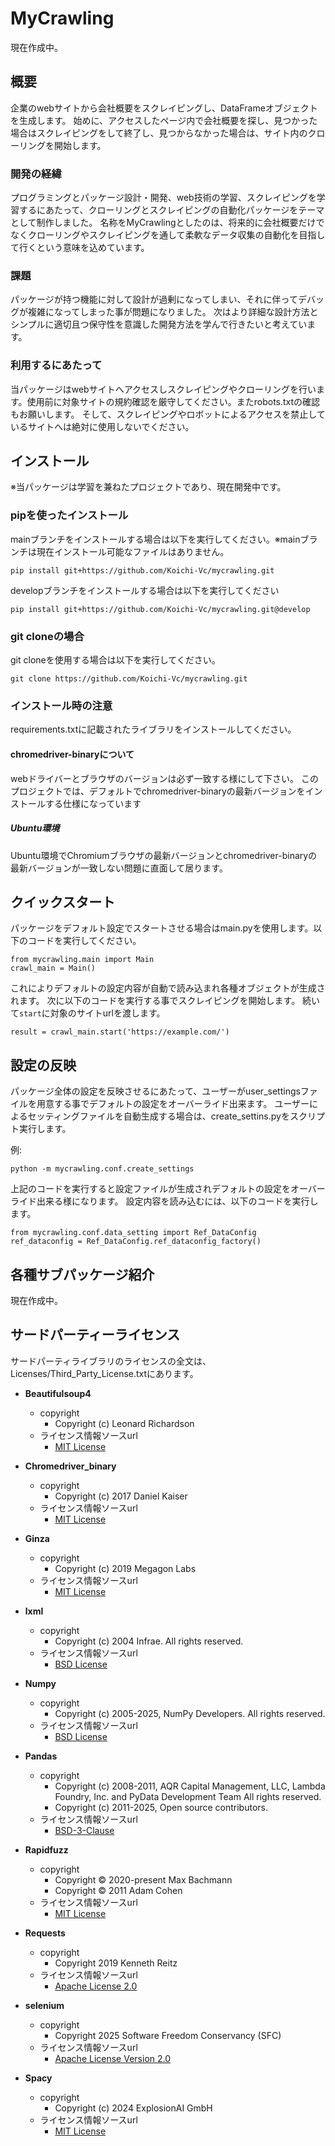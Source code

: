 # MyCrawling
現在作成中。


## 概要
企業のwebサイトから会社概要をスクレイピングし、DataFrameオブジェクトを生成します。
始めに、アクセスしたページ内で会社概要を探し、見つかった場合はスクレイピングをして終了し、見つからなかった場合は、サイト内のクローリングを開始します。


### 開発の経緯
プログラミングとパッケージ設計・開発、web技術の学習、スクレイピングを学習するにあたって、クローリングとスクレイピングの自動化パッケージをテーマとして制作しました。
名称をMyCrawlingとしたのは、将来的に会社概要だけでなくクローリングやスクレイピングを通して柔軟なデータ収集の自動化を目指して行くという意味を込めています。


### 課題
パッケージが持つ機能に対して設計が過剰になってしまい、それに伴ってデバッグが複雑になってしまった事が問題になりました。
次はより詳細な設計方法とシンプルに適切且つ保守性を意識した開発方法を学んで行きたいと考えています。

### 利用するにあたって
当パッケージはwebサイトへアクセスしスクレイピングやクローリングを行います。使用前に対象サイトの規約確認を厳守してください。またrobots.txtの確認もお願いします。
そして、スクレイピングやロボットによるアクセスを禁止しているサイトへは絶対に使用しないでください。


## インストール
※当パッケージは学習を兼ねたプロジェクトであり、現在開発中です。

### pipを使ったインストール
mainブランチをインストールする場合は以下を実行してください。※mainブランチは現在インストール可能なファイルはありません。

`pip install git+https://github.com/Koichi-Vc/mycrawling.git `

developブランチをインストールする場合は以下を実行してください

`pip install git+https://github.com/Koichi-Vc/mycrawling.git@develop`

### git cloneの場合

git cloneを使用する場合は以下を実行してください。

`git clone https://github.com/Koichi-Vc/mycrawling.git`

### インストール時の注意
requirements.txtに記載されたライブラリをインストールしてください。

#### chromedriver-binaryについて
webドライバーとブラウザのバージョンは必ず一致する様にして下さい。
このプロジェクトでは、デフォルトでchromedriver-binaryの最新バージョンをインストールする仕様になっています

##### Ubuntu環境
Ubuntu環境でChromiumブラウザの最新バージョンとchromedriver-binaryの最新バージョンが一致しない問題に直面して居ります。


## クイックスタート

パッケージをデフォルト設定でスタートさせる場合はmain.pyを使用します。以下のコードを実行してください。

```
from mycrawling.main import Main
crawl_main = Main()
```
これによりデフォルトの設定内容が自動で読み込まれ各種オブジェクトが生成されます。
次に以下のコードを実行する事でスクレイピングを開始します。
続いて`start`に対象のサイトurlを渡します。

`result = crawl_main.start('https://example.com/')`


## 設定の反映
パッケージ全体の設定を反映させるにあたって、ユーザーがuser_settingsファイルを用意する事でデフォルトの設定をオーバーライド出来ます。
ユーザーによるセッティングファイルを自動生成する場合は、create_settins.pyをスクリプト実行します。

例:
```
python -m mycrawling.conf.create_settings
```
上記のコードを実行すると設定ファイルが生成されデフォルトの設定をオーバーライド出来る様になります。
設定内容を読み込むには、以下のコードを実行します。

```
from mycrawling.conf.data_setting import Ref_DataConfig
ref_dataconfig = Ref_DataConfig.ref_dataconfig_factory()
```


## 各種サブパッケージ紹介
現在作成中。


## サードパーティーライセンス
サードパーティライブラリのライセンスの全文は、Licenses/Third_Party_License.txtにあります。

- **Beautifulsoup4**
    - copyright
        - Copyright (c) Leonard Richardson
    - ライセンス情報ソースurl
        - [MIT License](https://github.com/deepin-community/beautifulsoup4/blob/master/LICENSE)


- **Chromedriver_binary**
    - copyright
        - Copyright (c) 2017 Daniel Kaiser
    - ライセンス情報ソースurl
        - [MIT License](https://github.com/danielkaiser/python-chromedriver-binary/blob/master/LICENSE)


- **Ginza**
    - copyright
        - Copyright (c) 2019 Megagon Labs
    - ライセンス情報ソースurl
        - [MIT License](https://github.com/megagonlabs/ginza/blob/master/LICENSE)

- **lxml**
    - copyright
        - Copyright (c) 2004 Infrae. All rights reserved.
    - ライセンス情報ソースurl
        - [BSD License](https://github.com/lxml/lxml/blob/master/doc/licenses/BSD.txt)

- **Numpy**
    - copyright
        - Copyright (c) 2005-2025, NumPy Developers. All rights reserved.
    - ライセンス情報ソースurl
        - [BSD License](https://github.com/numpy/numpy/blob/main/LICENSE.txt)


- **Pandas**
    - copyright
        - Copyright (c) 2008-2011, AQR Capital Management, LLC, Lambda Foundry, Inc. and PyData Development Team
        All rights reserved.
        - Copyright (c) 2011-2025, Open source contributors.
    - ライセンス情報ソースurl
        - [BSD-3-Clause](https://github.com/pandas-dev/pandas/blob/main/LICENSE)


- **Rapidfuzz**
    - copyright
        - Copyright © 2020-present Max Bachmann
        - Copyright © 2011 Adam Cohen
    - ライセンス情報ソースurl
        - [MIT License](https://github.com/rapidfuzz/RapidFuzz/blob/main/LICENSE)


- **Requests**
    - copyright
        - Copyright 2019 Kenneth Reitz
    - ライセンス情報ソースurl
        - [Apache License 2.0](https://github.com/psf/requests/blob/main/LICENSE)


- **selenium**
    - copyright
        - Copyright 2025 Software Freedom Conservancy (SFC)
    - ライセンス情報ソースurl
        - [Apache License Version 2.0](https://github.com/SeleniumHQ/selenium/blob/trunk/LICENSE)


- **Spacy**
    - copyright
        - Copyright (c) 2024 ExplosionAI GmbH
    - ライセンス情報ソースurl
        - [MIT License](https://github.com/explosion/spacy-layout/blob/main/LICENSE)

